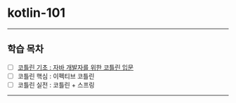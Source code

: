 # kotlin-101

--- 

## 학습 목차

- [ ] [코틀린 기초 : 자바 개발자를 위한 코틀린 입문](kr-basic/notes.md)
- [ ] 코틀린 핵심 : 이펙티브 코틀린
- [ ] 코틀린 실전 : 코틀린 + 스프링 

--- 
